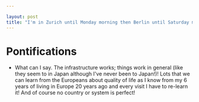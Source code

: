 ```yaml
---

layout: post
title: "I'm in Zurich until Monday morning then Berlin until Saturday morning"
---
```


# Pontifications

* What can I say. The infrastructure works; things work in general (like they seem to in Japan although I've never been to Japan!)! Lots that we can learn from the Europeans about quality of life as I know from my 6 years of living in Europe 20 years ago and every visit I have to re-learn it! And of course no country or system is perfect!



